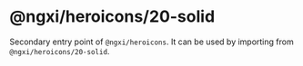 # @ngxi/heroicons/20-solid

Secondary entry point of `@ngxi/heroicons`. It can be used by importing from `@ngxi/heroicons/20-solid`.

